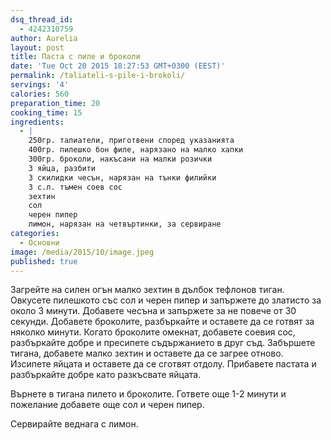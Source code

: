 ```yaml
---
dsq_thread_id:
  - 4242310759
author: Aurelia
layout: post
title: Паста с пиле и броколи
date: 'Tue Oct 20 2015 18:27:53 GMT+0300 (EEST)'
permalink: /taliateli-s-pile-i-brokoli/
servings: '4'
calories: 560
preparation_time: 20
cooking_time: 15
ingredients:
  - |
    250гр. талиатели, приготвени според указанията
    400гр. пилешко бон филе, нарязано на малко хапки
    300гр. броколи, накъсани на малки розички
    3 яйца, разбити
    3 скилидки чесън, нарязан на тънки филийки
    3 с.л. тъмен соев сос
    зехтин
    сол
    черен пипер
    лимон, нарязан на четвъртинки, за сервиране
categories:
  - Основни
image: /media/2015/10/image.jpeg
published: true
---
```

Загрейте на силен огън малко зехтин в дълбок тефлонов тиган. Овкусете пилешкото със сол и черен пипер и запържете до златисто за около 3 минути. Добавете чесъна и запържете за не повече от 30 секунди. Добавете броколите, разбъркайте и оставете да се готвят за няколко минути. Когато броколите омекнат, добавете соевия сос, разбъркайте добре и пресипете съдържанието в друг съд. Забършете тигана, добавете малко зехтин и оставете да се загрее отново. Изсипете яйцата и оставете да се сготвят отдолу. Прибавете пастата и разбъркайте добре като разкъсвате яйцата.
  
Върнете в тигана пилето и броколите. Гответе още 1-2 минути и пожелание добавете още сол и черен пипер.
  
Сервирайте веднага с лимон.
